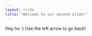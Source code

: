 ```yaml
---
layout: slide
title: "Welcome to our second slide!"
---
```

Hey ho :)
Use the left arrow to go back!
